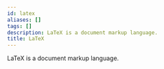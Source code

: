 ```yaml
---
id: latex
aliases: []
tags: []
description: LaTeX is a document markup language.
title: LaTeX
---
```


LaTeX is a document markup language.
